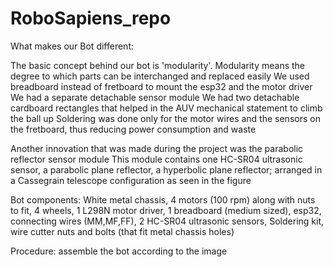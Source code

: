 # RoboSapiens_repo


What makes our Bot different:

  The basic concept behind our bot is 'modularity'. Modularity means the degree to which parts can be interchanged and replaced easily
  We used breadboard instead of fretboard to mount the esp32 and the motor driver
  We had a separate detachable sensor module 
  We had two detachable cardboard rectangles that helped in the AUV mechanical statement  to climb the ball up
  Soldering was done only for the motor wires and the sensors on the fretboard, thus reducing power consumption and waste

Another innovation that was made during the project was the parabolic reflector sensor module
This module contains one HC-SR04 ultrasonic sensor, a parabolic plane reflector, a hyperbolic plane reflector; arranged in a Cassegrain telescope configuration as seen in the figure

Bot components:
  White metal chassis,
  4 motors (100 rpm) along with nuts to fit,
  4 wheels,
  1 L298N motor driver,
  1 breadboard (medium sized),
  esp32,
  connecting wires (MM,MF,FF),
  2 HC-SR04 ultrasonic sensors,
  Soldering kit,
  wire cutter
  nuts and bolts (that fit metal chassis holes)

Procedure:
assemble the bot according to the image

